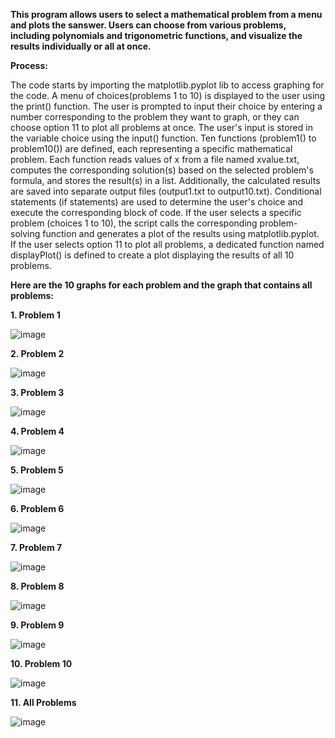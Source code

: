 **This program allows users to select a mathematical problem from a menu and plots the sanswer. Users can choose from various problems, including polynomials and trigonometric functions, and visualize the results individually or all at once.**

**Process:**

The code starts by importing the matplotlib.pyplot lib to access graphing for the code. A menu of choices(problems 1 to 10) is displayed to the user using the print() function. The user is prompted to input their choice by entering a number corresponding to the problem they want to graph, or they can choose option 11 to plot all problems at once. The user's input is stored in the variable choice using the input() function. Ten functions (problem1() to problem10()) are defined, each representing a specific mathematical problem. Each function reads values of x from a file named xvalue.txt, computes the corresponding solution(s) based on the selected problem's formula, and stores the result(s) in a list. Additionally, the calculated results are saved into separate output files (output1.txt to output10.txt). Conditional statements (if statements) are used to determine the user's choice and execute the corresponding block of code. If the user selects a specific problem (choices 1 to 10), the script calls the corresponding problem-solving function and generates a plot of the results using matplotlib.pyplot. If the user selects option 11 to plot all problems, a dedicated function named displayPlot() is defined to create a plot displaying the results of all 10 problems.


**Here are the 10 graphs for each problem and the graph that contains all problems:**

**1. Problem 1**

![image](https://github.com/CharlesJustinAbellera/DataStructuresAndAlgorithm/assets/143912877/894b1a4d-68a8-4832-a1ca-eb8cf5da4357)


**2. Problem 2**

![image](https://github.com/CharlesJustinAbellera/DataStructuresAndAlgorithm/assets/143912877/48f50bdc-58b8-45f0-a0d5-861e5dfe3d81)


**3. Problem 3**

![image](https://github.com/CharlesJustinAbellera/DataStructuresAndAlgorithm/assets/143912877/294f3d1e-0cf4-469d-af0e-aefcf0382fd9)


**4. Problem 4**

![image](https://github.com/CharlesJustinAbellera/DataStructuresAndAlgorithm/assets/143912877/6155c23e-4167-402b-b694-1ec3a7760931)


**5. Problem 5**

![image](https://github.com/CharlesJustinAbellera/DataStructuresAndAlgorithm/assets/143912877/79b0ccd3-d2c5-4623-b215-5103079a5875)


**6. Problem 6**

![image](https://github.com/CharlesJustinAbellera/DataStructuresAndAlgorithm/assets/143912877/560d0840-39bd-45d4-9fb3-80fbd640150a)

**7. Problem 7**

![image](https://github.com/CharlesJustinAbellera/DataStructuresAndAlgorithm/assets/143912877/7e55a4e6-b1b5-42c2-b103-a95aa0c0500d)

**8. Problem 8**

![image](https://github.com/CharlesJustinAbellera/DataStructuresAndAlgorithm/assets/143912877/7eb87591-a675-45c5-bd0c-69c1b84f173c)

**9. Problem 9**

![image](https://github.com/CharlesJustinAbellera/DataStructuresAndAlgorithm/assets/143912877/359eec8a-263e-4ea4-a11c-655a7f7c9bac)

**10. Problem 10**

![image](https://github.com/CharlesJustinAbellera/DataStructuresAndAlgorithm/assets/143912877/48883f41-8e6d-434b-a62c-4e0784fe8b6b)

**11. All Problems**

![image](https://github.com/CharlesJustinAbellera/DataStructuresAndAlgorithm/assets/143912877/8a28ea30-e01c-4cee-8807-8eab68fa1fea)






